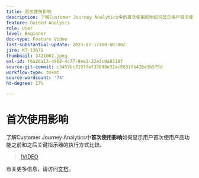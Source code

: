 ```yaml
---
title: 首次使用影响
description: 了解Customer Journey Analytics中的首次使用影响如何显示用户首次使用产品功能之前和之后执行的关键指标对比。
feature: Guided Analysis
role: User
level: Beginner
doc-type: Feature Video
last-substantial-update: 2023-07-17T00:00:00Z
jira: KT-13671
thumbnail: 3421661.jpeg
exl-id: f6a26a13-4968-4c77-9ee2-22e2c0a8319f
source-git-commit: c3457bc3197fef37890e32ac8831fb426e3b575d
workflow-type: tm+mt
source-wordcount: '74'
ht-degree: 17%

---
```


# 首次使用影响

了解Customer Journey Analytics中&#x200B;**首次使用影响**&#x200B;如何显示用户首次使用产品功能之前和之后关键指示器的执行方式比较。

>[!VIDEO](https://video.tv.adobe.com/v/3423493/?learn=on&captions=chi_hans)

有关更多信息，请访问[文档](https://experienceleague.adobe.com/docs/analytics-platform/using/guided-analysis/impact/first-use.html?lang=zh-Hans)。
